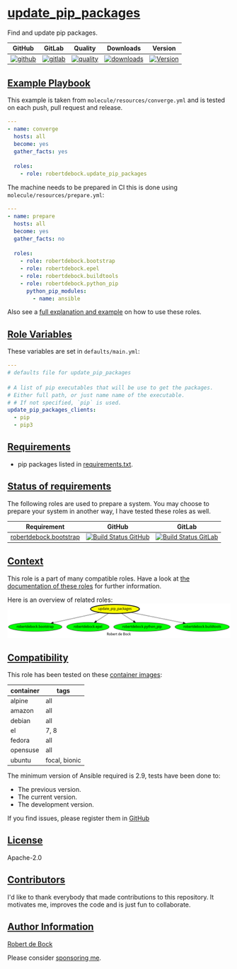 # [update_pip_packages](#update_pip_packages)

Find and update pip packages.

|GitHub|GitLab|Quality|Downloads|Version|
|------|------|-------|---------|-------|
|[![github](https://github.com/robertdebock/ansible-role-update_pip_packages/workflows/Ansible%20Molecule/badge.svg)](https://github.com/robertdebock/ansible-role-update_pip_packages/actions)|[![gitlab](https://gitlab.com/robertdebock/ansible-role-update_pip_packages/badges/master/pipeline.svg)](https://gitlab.com/robertdebock/ansible-role-update_pip_packages)|[![quality](https://img.shields.io/ansible/quality/)](https://galaxy.ansible.com/robertdebock/update_pip_packages)|[![downloads](https://img.shields.io/ansible/role/d/)](https://galaxy.ansible.com/robertdebock/update_pip_packages)|[![Version](https://img.shields.io/github/release/robertdebock/ansible-role-update_pip_packages.svg)](https://github.com/robertdebock/ansible-role-update_pip_packages/releases/)|

## [Example Playbook](#example-playbook)

This example is taken from `molecule/resources/converge.yml` and is tested on each push, pull request and release.
```yaml
---
- name: converge
  hosts: all
  become: yes
  gather_facts: yes

  roles:
    - role: robertdebock.update_pip_packages
```

The machine needs to be prepared in CI this is done using `molecule/resources/prepare.yml`:
```yaml
---
- name: prepare
  hosts: all
  become: yes
  gather_facts: no

  roles:
    - role: robertdebock.bootstrap
    - role: robertdebock.epel
    - role: robertdebock.buildtools
    - role: robertdebock.python_pip
      python_pip_modules:
        - name: ansible
```

Also see a [full explanation and example](https://robertdebock.nl/how-to-use-these-roles.html) on how to use these roles.

## [Role Variables](#role-variables)

These variables are set in `defaults/main.yml`:
```yaml
---
# defaults file for update_pip_packages

# A list of pip executables that will be use to get the packages.
# Either full path, or just name name of the executable.
# # If not specified, `pip` is used.
update_pip_packages_clients:
  - pip
  - pip3
```

## [Requirements](#requirements)

- pip packages listed in [requirements.txt](https://github.com/robertdebock/ansible-role-update_pip_packages/blob/master/requirements.txt).

## [Status of requirements](#status-of-requirements)

The following roles are used to prepare a system. You may choose to prepare your system in another way, I have tested these roles as well.

| Requirement | GitHub | GitLab |
|-------------|--------|--------|
| [robertdebock.bootstrap](https://galaxy.ansible.com/robertdebock/bootstrap) | [![Build Status GitHub](https://github.com/robertdebock/ansible-role-bootstrap/workflows/Ansible%20Molecule/badge.svg)](https://github.com/robertdebock/ansible-role-bootstrap/actions) | [![Build Status GitLab ](https://gitlab.com/robertdebock/ansible-role-ansible-role-bootstrap/badges/master/pipeline.svg)](https://gitlab.com/robertdebock/ansible-role-bootstrap)

## [Context](#context)

This role is a part of many compatible roles. Have a look at [the documentation of these roles](https://robertdebock.nl/) for further information.

Here is an overview of related roles:
![dependencies](https://raw.githubusercontent.com/robertdebock/ansible-role-update_pip_packages/png/requirements.png "Dependencies")

## [Compatibility](#compatibility)

This role has been tested on these [container images](https://hub.docker.com/u/robertdebock):

|container|tags|
|---------|----|
|alpine|all|
|amazon|all|
|debian|all|
|el|7, 8|
|fedora|all|
|opensuse|all|
|ubuntu|focal, bionic|

The minimum version of Ansible required is 2.9, tests have been done to:

- The previous version.
- The current version.
- The development version.



If you find issues, please register them in [GitHub](https://github.com/robertdebock/ansible-role-update_pip_packages/issues)

## [License](#license)

Apache-2.0

## [Contributors](#contributors)

I'd like to thank everybody that made contributions to this repository. It motivates me, improves the code and is just fun to collaborate.


## [Author Information](#author-information)

[Robert de Bock](https://robertdebock.nl/)

Please consider [sponsoring me](https://github.com/sponsors/robertdebock).
